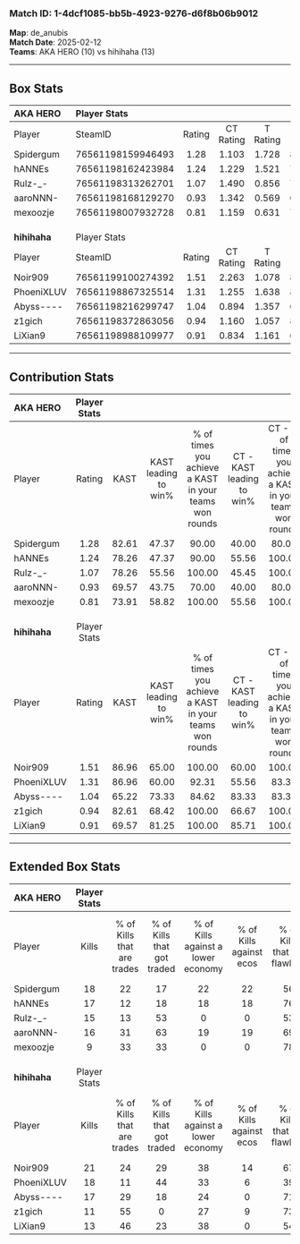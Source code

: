 ### Match ID: 1-4dcf1085-bb5b-4923-9276-d6f8b06b9012  
**Map**: de_anubis  
**Match Date**: 2025-02-12  
**Teams**: AKA HERO (10) vs hihihaha (13)  

---  

## Box Stats  

| **AKA HERO** | Player Stats      |        |           |          |       |       |       |         |        |      |     |
| :- | :- | :-: | :-: | :-: | :-: | :-: | :-: | :-: | :-: | :-: | :-: |
| Player       | SteamID           | Rating | CT Rating | T Rating | KAST  |  ADR  | Kills | Assists | Deaths | K/D  | HS% |
| Spidergum    | 76561198159946493 |  1.28  |   1.103   |  1.728   | 82.61 | 77.0  |  18   |    5    |   14   | 1.29 | 44  |
| hANNEs       | 76561198162423984 |  1.24  |   1.229   |  1.521   | 78.26 | 88.9  |  17   |    8    |   15   | 1.13 | 47  |
| Rulz-_-      | 76561198313262701 |  1.07  |   1.490   |  0.856   | 78.26 | 71.7  |  15   |    3    |   16   | 0.94 | 73  |
| aaroNNN-     | 76561198168129270 |  0.93  |   1.342   |  0.569   | 69.57 | 65.7  |  16   |    2    |   20   | 0.80 | 43  |
| mexoozje     | 76561198007932728 |  0.81  |   1.159   |  0.631   | 73.91 | 60.1  |   9   |    6    |   15   | 0.60 | 33  |
|              |                   |        |           |          |       |       |       |         |        |      |     |
|              |                   |        |           |          |       |       |       |         |        |      |     |
|              |                   |        |           |          |       |       |       |         |        |      |     |
| **hihihaha** | Player Stats      |        |           |          |       |       |       |         |        |      |     |
| Player       | SteamID           | Rating | CT Rating | T Rating | KAST  |  ADR  | Kills | Assists | Deaths | K/D  | HS% |
| Noir909      | 76561199100274392 |  1.51  |   2.263   |  1.078   | 86.96 | 105.5 |  21   |    7    |   15   | 1.40 | 76  |
| PhoeniXLUV   | 76561198867325514 |  1.31  |   1.255   |  1.638   | 86.96 | 87.9  |  18   |    7    |   16   | 1.13 | 66  |
| Abyss----    | 76561198216299747 |  1.04  |   0.894   |  1.357   | 65.22 | 59.5  |  17   |    0    |   14   | 1.21 | 29  |
| z1gich       | 76561198372863056 |  0.94  |   1.160   |  1.057   | 82.61 | 58.0  |  11   |    6    |   15   | 0.73 | 63  |
| LiXian9      | 76561198988109977 |  0.91  |   0.834   |  1.161   | 69.57 | 60.3  |  13   |    2    |   15   | 0.87 | 46  |
---  

## Contribution Stats  

| **AKA HERO** | Player Stats |       |                      |                                                        |                           |                                                             |                          |                                                            |
| :- | :-: | :-: | :-: | :-: | :-: | :-: | :-: | :-: |
| Player       |    Rating    | KAST  | KAST leading to win% | % of times you achieve a KAST in your teams won rounds | CT - KAST leading to win% | CT - % of times you achieve a KAST in your teams won rounds | T - KAST leading to win% | T - % of times you achieve a KAST in your teams won rounds |
| Spidergum    |     1.28     | 82.61 |        47.37         |                         90.00                          |           40.00           |                            80.00                            |          55.56           |                           100.00                           |
| hANNEs       |     1.24     | 78.26 |        47.37         |                         90.00                          |           55.56           |                           100.00                            |          40.00           |                           80.00                            |
| Rulz-_-      |     1.07     | 78.26 |        55.56         |                         100.00                         |           45.45           |                           100.00                            |          71.43           |                           100.00                           |
| aaroNNN-     |     0.93     | 69.57 |        43.75         |                         70.00                          |           40.00           |                            80.00                            |          50.00           |                           60.00                            |
| mexoozje     |     0.81     | 73.91 |        58.82         |                         100.00                         |           55.56           |                           100.00                            |          62.50           |                           100.00                           |
|              |              |       |                      |                                                        |                           |                                                             |                          |                                                            |
|              |              |       |                      |                                                        |                           |                                                             |                          |                                                            |
|              |              |       |                      |                                                        |                           |                                                             |                          |                                                            |
| **hihihaha** | Player Stats |       |                      |                                                        |                           |                                                             |                          |                                                            |
| Player       |    Rating    | KAST  | KAST leading to win% | % of times you achieve a KAST in your teams won rounds | CT - KAST leading to win% | CT - % of times you achieve a KAST in your teams won rounds | T - KAST leading to win% | T - % of times you achieve a KAST in your teams won rounds |
| Noir909      |     1.51     | 86.96 |        65.00         |                         100.00                         |           60.00           |                           100.00                            |          70.00           |                           100.00                           |
| PhoeniXLUV   |     1.31     | 86.96 |        60.00         |                         92.31                          |           55.56           |                            83.33                            |          63.64           |                           100.00                           |
| Abyss----    |     1.04     | 65.22 |        73.33         |                         84.62                          |           83.33           |                            83.33                            |          66.67           |                           85.71                            |
| z1gich       |     0.94     | 82.61 |        68.42         |                         100.00                         |           66.67           |                           100.00                            |          70.00           |                           100.00                           |
| LiXian9      |     0.91     | 69.57 |        81.25         |                         100.00                         |           85.71           |                           100.00                            |          77.78           |                           100.00                           |
---  

## Extended Box Stats  

| **AKA HERO** | Player Stats |                            |                            |                                    |                         |                              |                                 |        |                             |                                     |                          |                               |                            |
| :- | :-: | :-: | :-: | :-: | :-: | :-: | :-: | :-: | :-: | :-: | :-: | :-: | :-: |
| Player       |    Kills     | % of Kills that are trades | % of Kills that got traded | % of Kills against a lower economy | % of Kills against ecos | % of Kills that are flawless | % of Kills that are close duels | Deaths | % of Deaths that get traded | % of Deaths against a lower economy | % of Deaths against ecos | % of Deaths that are flawless | % of Deaths that are close |
| Spidergum    |      18      |             22             |             17             |                 22                 |           22            |              56              |               11                |   14   |             36              |                  7                  |            0             |              64               |             7              |
| hANNEs       |      17      |             12             |             18             |                 18                 |           18            |              76              |                0                |   15   |             27              |                  7                  |            0             |              60               |             20             |
| Rulz-_-      |      15      |             13             |             53             |                 0                  |            0            |              53              |               13                |   16   |             31              |                  6                  |            0             |              50               |             0              |
| aaroNNN-     |      16      |             31             |             63             |                 19                 |           19            |              69              |                0                |   20   |             10              |                 10                  |            5             |              70               |             5              |
| mexoozje     |      9       |             33             |             33             |                 0                  |            0            |              78              |                0                |   15   |             27              |                  7                  |            0             |              53               |             20             |
|              |              |                            |                            |                                    |                         |                              |                                 |        |                             |                                     |                          |                               |                            |
|              |              |                            |                            |                                    |                         |                              |                                 |        |                             |                                     |                          |                               |                            |
|              |              |                            |                            |                                    |                         |                              |                                 |        |                             |                                     |                          |                               |                            |
| **hihihaha** | Player Stats |                            |                            |                                    |                         |                              |                                 |        |                             |                                     |                          |                               |                            |
| Player       |    Kills     | % of Kills that are trades | % of Kills that got traded | % of Kills against a lower economy | % of Kills against ecos | % of Kills that are flawless | % of Kills that are close duels | Deaths | % of Deaths that get traded | % of Deaths against a lower economy | % of Deaths against ecos | % of Deaths that are flawless | % of Deaths that are close |
| Noir909      |      21      |             24             |             29             |                 38                 |           14            |              67              |               14                |   15   |             40              |                 27                  |            0             |              60               |             7              |
| PhoeniXLUV   |      18      |             11             |             44             |                 33                 |            6            |              39              |               17                |   16   |             38              |                 25                  |            6             |              56               |             0              |
| Abyss----    |      17      |             29             |             18             |                 24                 |            0            |              71              |                0                |   14   |             29              |                 21                  |            0             |              86               |             0              |
| z1gich       |      11      |             55             |             0              |                 27                 |            9            |              73              |                0                |   15   |             47              |                 20                  |            0             |              60               |             7              |
| LiXian9      |      13      |             46             |             23             |                 38                 |            0            |              54              |               15                |   15   |             27              |                  7                  |            0             |              67               |             13             |
